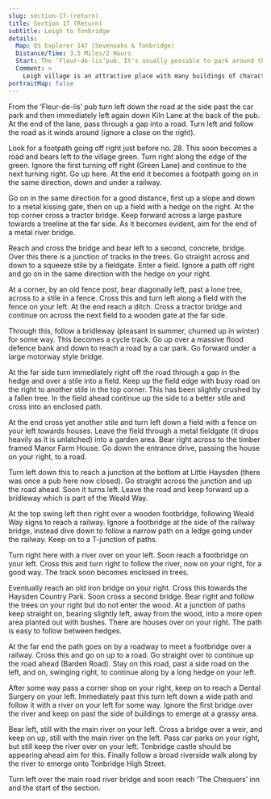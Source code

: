 ```yaml
---
slug: section-17-(return)
title: Section 17 (Return)
subtitle: Leigh to Tonbridge
details:
  Map: OS Explorer 147 (Sevenoaks & Tonbridge)
  Distance/Time: 3.5 Miles/2 Hours
  Start: The ‘Fleur-de-lis’pub. It's usually possible to park around the village green. Leigh Rail Stationis further down the road which passes the side of the ‘Fleur-de-lis’ pub.
  Comment: >
    Leigh village is an attractive place with many buildings of character. A generally easy walk with some stiles and occasionally muddy bridleways. Pleasant walking in Haysden Country Park.
portraitMap: false
---
```

From the ‘Fleur-de-lis’ pub turn left down the road at the side past the car park and then immediately left again down Kiln Lane at the back of the pub. At the end of the lane, pass through a gap into a road. Turn left and follow the road as it winds around (ignore a close on the right).

Look for a footpath going off right just before no. 28. This soon becomes a road and bears left to the village green. Turn right along the edge of the green. Ignore the first turning off right (Green Lane) and continue to the next turning right. Go up here. At the end it becomes a footpath going on in the same direction, down and under a railway.

Go on in the same direction for a good distance, first up a slope and down to a metal kissing gate, then on up a field with a hedge on the right. At the top corner cross a tractor bridge. Keep forward across a large pasture towards a treeline at the far side. As it becomes evident, aim for the end of a metal river bridge.

Reach and cross the bridge and bear left to a second, concrete, bridge. Over this there is a junction of tracks in the trees. Go straight across and down to a squeeze stile by a fieldgate. Enter a field. Ignore a path off right and go on in the same direction with the hedge on your right.

At a corner, by an old fence post, bear diagonally left, past a lone tree, across to a stile in a fence. Cross this and turn left along a field with the fence on your left. At the end reach a ditch. Cross a tractor bridge and continue on across the next field to a wooden gate at the far side.

Through this, follow a bridleway (pleasant in summer, churned up in winter) for some way. This becomes a cycle track. Go up over a massive flood defence bank and down to reach a road by a car park. Go forward under a large motorway style bridge.

At the far side turn immediately right off the road through a gap in the hedge and over a stile into a field. Keep up the field edge with busy road on the right to another stile in the top corner. This has been slightly crushed by a fallen tree. In the field ahead continue up the side to a better stile and cross into an enclosed path.

At the end cross yet another stile and turn left down a field with a fence on your left towards houses. Leave the field through a metal fieldgate (it drops heavily as it is unlatched) into a garden area. Bear right across to the timber framed Manor Farm House. Go down the entrance drive, passing the house on your right, to a road.

Turn left down this to reach a junction at the bottom at Little Haysden (there was once a pub here now closed). Go straight across the junction and up the road ahead. Soon it turns left. Leave the road and keep forward up a bridleway which is part of the Weald Way.

At the top swing left then right over a wooden footbridge, following Weald Way signs to reach a railway. Ignore a footbridge at the side of the railway bridge, instead dive down to follow a narrow path on a ledge going under the railway. Keep on to a T-junction of paths.

Turn right here with a river over on your left. Soon reach a footbridge on your left. Cross this and turn right to follow the river, now on your right, for a good way. The track soon becomes enclosed in trees.

Eventually reach an old iron bridge on your right. Cross this towards the Haysden Country Park. Soon cross a second bridge. Bear right and follow the trees on your right but do not enter the wood. At a junction of paths keep straight on, bearing slightly left, away from the wood, into a more open area planted out with bushes. There are houses over on your right. The path is easy to follow between hedges.

At the far end the path goes on by a roadway to meet a footbridge over a railway. Cross this and go on up to a road. Go straight over to continue up the road ahead (Barden Road). Stay on this road, past a side road on the left, and on, swinging right, to continue along by a long hedge on your left.

After some way pass a corner shop on your right, keep on to reach a Dental Surgery on your left. Immediately past this turn left down a wide path and follow it with a river on your left for some way. Ignore the first bridge over the river and keep on past the side of buildings to emerge at a grassy area.

Bear left, still with the main river on your left. Cross a bridge over a weir, and keep on up, still with the main river on the left. Pass car parks on your right, but still keep the river over on your left. Tonbridge castle should be appearing ahead aim for this. Finally follow a broad riverside walk along by the river to emerge onto Tonbridge High Street.

Turn left over the main road river bridge and soon reach ‘The Chequers’ inn and the start of the section.

